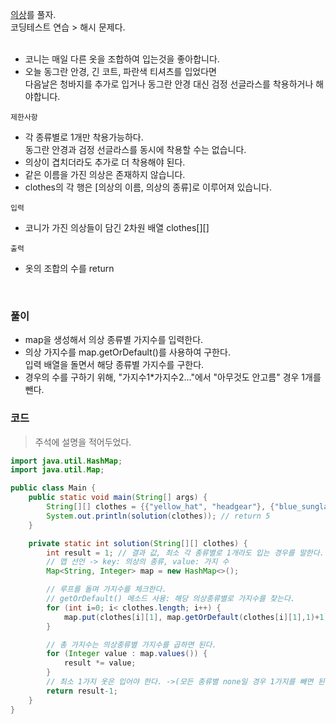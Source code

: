 [의상](https://school.programmers.co.kr/learn/courses/30/lessons/42578)를 풀자. <br>
코딩테스트 연습 > 해시 문제다. <br><br>
+ 코니는 매일 다른 옷을 조합하여 입는것을 좋아합니다.
+ 오늘 동그란 안경, 긴 코트, 파란색 티셔츠를 입었다면  <br> 다음날은 청바지를 추가로 입거나 동그란 안경 대신 검정 선글라스를 착용하거나 해야합니다.

`제한사항` <br>
+ 각 종류별로 1개만 착용가능하다. <br> 동그란 안경과 검정 선글라스를 동시에 착용할 수는 없습니다.
+ 의상이 겹치더라도 추가로 더 착용해야 된다.
+ 같은 이름을 가진 의상은 존재하지 않습니다.
+ clothes의 각 행은 [의상의 이름, 의상의 종류]로 이루어져 있습니다.

`입력` <br>
+ 코니가 가진 의상들이 담긴 2차원 배열 clothes[][]

`출력` <br>
+ 옷의 조합의 수를 return

<br>

### 풀이
+ map을 생성해서 의상 종류별 가지수를 입력한다.
+ 의상 가지수를 map.getOrDefault()를 사용하여 구한다. <br> 입력 배열을 돌면서 해당 종류별 가지수를 구한다.
+ 경우의 수를 구하기 위해,  "가지수1*가지수2..."에서 "아무것도 안고름" 경우 1개를 뺀다.

### 코드
> 주석에 설명을 적어두었다.

```java
import java.util.HashMap;
import java.util.Map;

public class Main {
    public static void main(String[] args) {
        String[][] clothes = {{"yellow_hat", "headgear"}, {"blue_sunglasses", "eyewear"}, {"green_turban", "headgear"}};
        System.out.println(solution(clothes)); // return 5
    }

    private static int solution(String[][] clothes) {
        int result = 1; // 결과 값, 최소 각 종류별로 1개라도 입는 경우를 말한다.
        // 맵 선언 -> key: 의상의 종류, value: 가지 수
        Map<String, Integer> map = new HashMap<>();

        // 루프를 돌며 가지수를 체크한다.
        // getOrDefault() 메소드 사용: 해당 의상종류별로 가지수를 찾는다.
        for (int i=0; i< clothes.length; i++) {
            map.put(clothes[i][1], map.getOrDefault(clothes[i][1],1)+1);
        }

        // 총 가지수는 의상종류별 가지수를 곱하면 된다.
        for (Integer value : map.values()) {
            result *= value;
        }
        // 최소 1가지 옷은 입어야 한다. ->(모든 종류별 none일 경우 1가지를 빼면 된다.)
        return result-1;
    }
}
```
